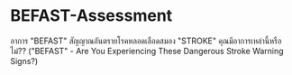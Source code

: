 # BEFAST-Assessment
อาการ "BEFAST" สัญญาณอันตรายโรคหลอดเลือดสมอง "STROKE" คุณมีอาการเหล่านี้หรือไม่?? ("BEFAST" - Are You Experiencing These Dangerous Stroke Warning Signs?)
